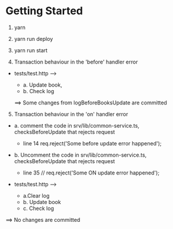 # Getting Started

1. yarn

2. yarn run deploy

3. yarn run start

4. Transaction behaviour in the 'before' handler error

-  tests/test.http -->
   - a. Update book,
   - b. Check log

   ==> Some changes from logBeforeBooksUpdate are committed

5. Transaction behaviour in the 'on' handler error
-   a. comment the code in srv/lib/common-service.ts, checksBeforeUpdate that rejects request
     - line 14 req.reject('Some before update error happened');
-   b. Uncomment the code in srv/lib/common-service.ts, checksBeforeUpdate that rejects request
     - line 35 // req.reject('Some ON update error happened');

-   tests/test.http -->
    - a.Clear log
    - b. Update book
    - c. Check log

   ==> No changes are committed

